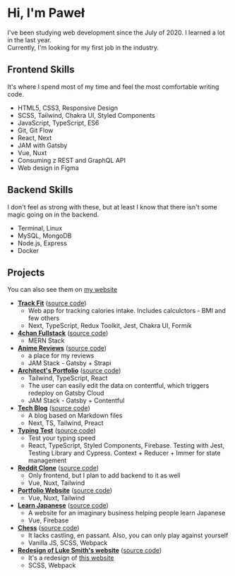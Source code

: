 # Hi, I'm Paweł

I've been studying web development since the July of 2020. I learned a lot in the last year.  
Currently, I'm looking for my first job in the industry.

## Frontend Skills

It's where I spend most of my time and feel the most comfortable writing code.

- HTML5, CSS3, Responsive Design
- SCSS, Tailwind, Chakra UI, Styled Components
- JavaScript, TypeScript, ES6
- Git, Git Flow
- React, Next
- JAM with Gatsby
- Vue, Nuxt
- Consuming z REST and GraphQL API
- Web design in Figma

## Backend Skills

I don't feel as strong with these, but at least I know that there isn't some magic going on in the backend.

- Terminal, Linux
- MySQL, MongoDB
- Node.js, Express
- Docker

## Projects

You can also see them on [my website](https://kolaczyn.com/project/track-fit)

- [**Track Fit**](https://track-fit.me/food) ([source code](https://github.com/kolaczyn/fit-tracker))
  - Web app for tracking calories intake. Includes calculctors - BMI and few others
  - Next, TypeScript, Redux Toolkit, Jest, Chakra UI, Formik
- [**4chan Fullstack**](https://4chan.kolaczyn.com) ([source code](https://github.com/kolaczyn/4chan-fullstack))
  - MERN Stack
- [**Anime Reviews**](https://anime-reviews.kolaczyn.com) ([source code](https://github.com/kolaczyn/anime-reviews))
  - a place for my reviews
  - JAM Stack - Gatsby + Strapi
- [**Architect's Portfolio**](https://architektura.kolaczyn.com) ([source code](https://github.com/kolaczyn/architect-portfolio))
  - Tailwind, TypeScript, React
  - The user can easily edit the data on contentful, which triggers redeploy on Gatsby Cloud
  - JAM Stack - Gatsby + Contentful
- [**Tech Blog**](https://tech-blog.kolaczyn.com) ([source code](https://github.com/kolaczyn/tech-blog))
  - A blog based on Markdown files
  - Next, TS, Tailwind, Preact
- [**Typing Test**](https://github.com/kolaczyn/typing-test) ([source code](https://github.com/kolaczyn/typing-test))
  - Test your typing speed
  - React, TypeScript, Styled Components, Firebase. Testing with Jest, Testing Library and Cypress. Context + Reducer + Immer for state management
- [**Reddit Clone**](https://reddit.kolaczyn.com) ([source code](https://github.com/kolaczyn/reddit-clone))
  - Only frontend, but I plan to add backend to it as well
  - Vue, Nuxt, Tailwind
- [**Portfolio Website**](https://kolaczyn.com) ([source code](https://github.com/kolaczyn/portfolio-website))
  - Vue, Nuxt, Tailwind
- [**Learn Japanese**](https://learn-japanese.kolaczyn.com/) ([source code](https://github.com/kolaczyn/learn-japanese))
  - A website for an imaginary business helping people learn Japanese
  - Vue, Firebase
- [**Chess**](https://chess.kolaczyn.com) ([source code](https://github.com/kolaczyn/chess-js))
  - It lacks castling, en passant. Also, you can only play against yourself
  - Vanilla JS, SCSS, Webpack
- [**Redesign of Luke Smith's website**](https://luke-smith.kolaczyn.com) ([source code](https://github.com/kolaczyn/lukesmithxyz))
  - It's a redesign of [this website](https://lukesmith.xyz)
  - SCSS, Webpack
